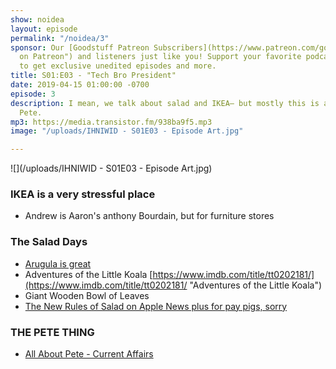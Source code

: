 ```yaml
---
show: noidea
layout: episode
permalink: "/noidea/3"
sponsor: Our [Goodstuff Patreon Subscribers](https://www.patreon.com/goodstuff "Goodstuff
  on Patreon") and listeners just like you! Support your favorite podcasts directly
  to get exclusive unedited episodes and more.
title: S01:E03 - "Tech Bro President"
date: 2019-04-15 01:00:00 -0700
episode: 3
description: I mean, we talk about salad and IKEA— but mostly this is about Mayor
  Pete.
mp3: https://media.transistor.fm/938ba9f5.mp3
image: "/uploads/IHNIWID - S01E03 - Episode Art.jpg"

---
```

![](/uploads/IHNIWID - S01E03 - Episode Art.jpg)

### IKEA is a very stressful place

* Andrew is Aaron's anthony Bourdain, but for furniture stores

### The Salad Days

* [Arugula is great](http://on.theatln.tc/B5541fR)
* Adventures of the Little Koala [https://www.imdb.com/title/tt0202181/](https://www.imdb.com/title/tt0202181/ "Adventures of the Little Koala")
* Giant Wooden Bowl of Leaves
* [The New Rules of Salad on Apple News plus for pay pigs, sorry](https://apple.news/AgKM6Ih4sS4-SR0NLjZvgYA)

### THE PETE THING

* [All About Pete - Current Affairs](https://www.currentaffairs.org/2019/03/all-about-pete)